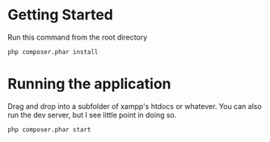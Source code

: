 # Getting Started

Run this command from the root directory

    php composer.phar install

# Running the application

Drag and drop into a subfolder of xampp's htdocs or whatever. You can also run the dev server, but I see little point in doing so.

	php composer.phar start
